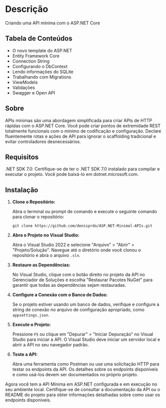 # Descrição

Criando uma API mínima com o ASP.NET Core


## Tabela de Conteúdos

- O novo template do ASP.NET
- Entity Framework Core
- Connection String
- Configurando o DbContext
- Lendo informações do SQLite
- Trabalhando com Migrations
- ViewModels
- Validações
- Swagger e Open API


## Sobre

APIs mínimas são uma abordagem simplificada para criar APIs de HTTP rápidas com o ASP.NET Core. Você pode criar pontos de extremidade REST totalmente funcionais com o mínimo de codificação e configuração. Declare fluentemente rotas e ações de API para ignorar o scaffolding tradicional e evitar controladores desnecessários.


## Requisitos

.NET SDK 7.0: Certifique-se de ter o .NET SDK 7.0 instalado para compilar e executar o projeto. Você pode baixá-lo em dotnet.microsoft.com.


## Instalação

1. **Clone o Repositório:**
    
    Abra o terminal ou prompt de comando e execute o seguinte comando para clonar o repositório:
    ```
    git clone https://github.com/denisprdo/ASP.NET-Minimal-APIs.git
    ```   
        
2. **Abra o Projeto no Visual Studio:**
    
    Abra o Visual Studio 2022 e selecione "Arquivo" > "Abrir" > "Projeto/Solução". Navegue até o diretório onde você clonou o repositório e abra o arquivo `.sln`.
    
3. **Restaure as Dependências:**
    
    No Visual Studio, clique com o botão direito no projeto da API no Gerenciador de Soluções e escolha "Restaurar Pacotes NuGet" para garantir que todas as dependências sejam restauradas.
    
4. **Configure a Conexão com o Banco de Dados:**
    
    Se o projeto estiver usando um banco de dados, verifique e configure a string de conexão no arquivo de configuração apropriado, como `appsettings.json`.
    
5. **Execute o Projeto:**
    
    Pressione `F5` ou clique em "Depurar" > "Iniciar Depuração" no Visual Studio para iniciar a API. O Visual Studio deve iniciar um servidor local e abrir a API no seu navegador padrão.
    
6. **Teste a API:**
    
    Abra uma ferramenta como Postman ou use uma solicitação HTTP para testar os endpoints da API. Os detalhes sobre os endpoints disponíveis e como usá-los devem ser documentados no próprio projeto.
    

Agora você tem a API Mínima em ASP.NET configurada e em execução no seu ambiente local. Certifique-se de consultar a documentação da API ou o README do projeto para obter informações detalhadas sobre como usar os endpoints disponíveis.